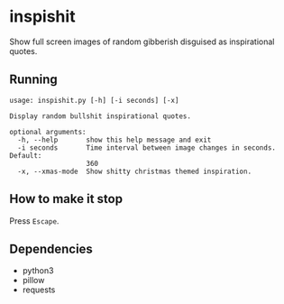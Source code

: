 # inspishit
Show full screen images of random gibberish disguised as inspirational quotes.

## Running
```
usage: inspishit.py [-h] [-i seconds] [-x]

Display random bullshit inspirational quotes.

optional arguments:
  -h, --help       show this help message and exit
  -i seconds       Time interval between image changes in seconds. Default:
                   360
  -x, --xmas-mode  Show shitty christmas themed inspiration.
```
## How to make it stop
Press `Escape`.

## Dependencies

- python3
- pillow
- requests